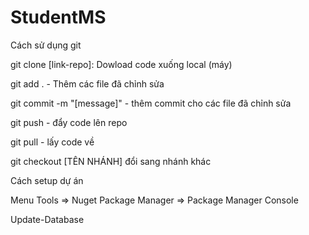 # StudentMS

Cách sử dụng git

git clone [link-repo]: Dowload code xuống local (máy)

git add . - Thêm các file đã chỉnh sửa

git commit -m "[message]" - thêm commit cho các file đã chỉnh sửa

git push - đẩy code lên repo

git pull - lấy code về

git checkout [TÊN NHÁNH] đổi sang nhánh khác


Cách setup dự án

Menu Tools => Nuget Package Manager => Package Manager Console

Update-Database

